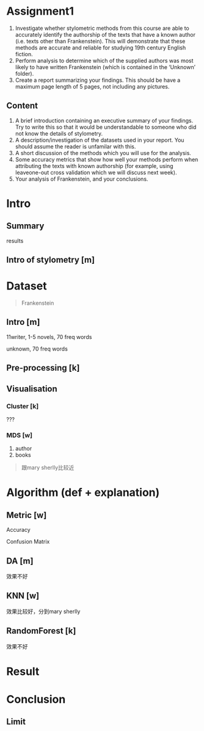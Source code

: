 # Assignment1



1. Investigate whether stylometric methods from this course are able to accurately identify the authorship of the texts that have a known author (i.e. texts other than Frankenstein). This will demonstrate that these methods are accurate and reliable for studying 19th century English fiction.
2. Perform analysis to determine which of the supplied authors was most likely to have written Frankenstein (which is contained in the ‘Unknown’ folder).
3. Create a report summarizing your findings. This should be have a maximum page length of 5 pages, not including any pictures.



## Content



1. A brief introduction containing an executive summary of your findings. Try to write this so that it would be understandable to someone who did not know the details of stylometry.
2. A description/investigation of the datasets used in your report. You should assume the reader is unfamilar with this.
3. A short discussion of the methods which you will use for the analysis.
4. Some accuracy metrics that show how well your methods perform when attributing the texts with known authorship (for example, using leaveone-out cross validation which we will discuss next week).
5. Your analysis of Frankenstein, and your conclusions.



# Intro



## Summary

results

## Intro of stylometry [m]







# Dataset

> Frankenstein



## Intro [m]

11writer, 1-5 novels, 70 freq words

unknown, 70 freq words



## Pre-processing [k]







## Visualisation

### Cluster [k]



???



### MDS [w]

1. author
2. books

> 跟mary sherlly比较近



# Algorithm (def + explanation)



## Metric [w]



Accuracy

Confusion Matrix



## DA [m]

效果不好

## KNN [w]

效果比较好，分到mary sherlly

## RandomForest [k]

效果不好



# Result



# Conclusion



## Limit









